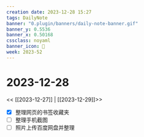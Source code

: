 ```yaml
---
creation date: 2023-12-28 15:27
tags: DailyNote
banner: "0.plugin/banners/daily-note-banner.gif"
banner_y: 0.5536
banner_x: 0.50168
cssclass: noyaml
banner_icon: 💌
week: 2023-52
---
```


# 2023-12-28

<< [[2023-12-27]] | [[2023-12-29]]>>

- [x] 整理网页的书签收藏夹
- [ ] 整理手机截图
- [ ] 照片上传百度网盘并整理